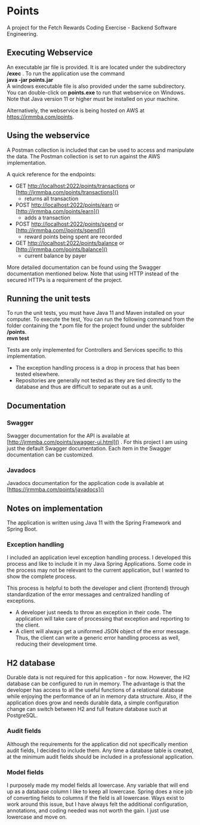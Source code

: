 # Points

A project for the Fetch Rewards Coding Exercise - Backend Software Engineering.

## Executing Webservice
An executable jar file is provided. It is are located under the subdirectory **/exec** . To run the application use the command
<br>**java -jar points.jar**
<br>
A windows executable file is also provided under the same subdirectory. You can double-click on **points.exe** to run that webservice on Windows.
<br>Note that Java version 11 or higher must be installed on your machine.


Alternatively, the webservice is being hosted on AWS at https://jrmmba.com/points.

## Using the webservice
A Postman collection is included that can be used to access and manipulate the data. The Postman collection is set to run
against the AWS implementation.

A quick reference for the endpoints:
- GET [http://localhost:2022/points/transactions]() or [http://jrmmba.com/points/transactions]() 
  - returns all transaction
- POST [http://localhost:2022/points/earn]() or [http://jrmmba.com/points/earn]() 
  - adds a transaction
- POST [http://localhost:2022/points/spend]() or [http://jrmmba.com//points/spend]()
  - reward points being spent are recorded
- GET [http://localhost:2022/points/balance]() or [http://jrmmba.com/points/balance]() 
  - current balance by payer

More detailed documentation can be found using the Swagger documentation mentioned below. Note that using HTTP instead 
of the secured HTTPs is a requirement of the project.

## Running the unit tests
To run the unit tests, you must have Java 11 and Maven installed on your computer. To execute the test, You can run 
the following command from the folder containing the *.pom file for the project found under the subfolder **/points**.
<br>**mvn test**

Tests are only implemented for Controllers and Services specific to this implementation.
- The exception handling process is a drop in process that has been tested elsewhere.
- Repositories are generally not tested as they are tied directly to the database and thus are difficult to separate out
as a unit.

## Documentation
### Swagger
Swagger documentation for the API is available at [http://jrmmba.com/points/swagger-ui.html]() .
For this project I am using just the default Swagger documentation. Each item in the Swagger 
documentation can be customized.

### Javadocs
Javadocs documentation for the application code is available at [https://jrmmba.com/points/javadocs]()

## Notes on implementation
The application is written using Java 11 with the Spring Framework and Spring Boot.

### Exception handling
I included an application level exception handling process. I developed this process and like to include it in my 
Java Spring Applications. Some code in the process may not be relevant to the current application, but I wanted to 
show the complete process.

This process is helpful to both the developer and client (frontend) through standardization of the error messages and 
centralized handling of exceptions. 
- A developer just needs to throw an exception in their code.
The application will take care of processing that exception and reporting to the client.
- A client will always get a uniformed JSON object of the error message. Thus, the client can write 
a generic error handling process as well, reducing their development time. 

## H2 database
Durable data is not required for this application - for now. However, the H2 database can be configured to run in memory.
The advantage is that the developer has access to all the useful functions of a relational database while enjoying
the performance of an in memory data structure. Also, if the application does grow and needs durable data, 
a simple configuration change can switch between H2 and full feature database such at PostgreSQL.

### Audit fields
Although the requirements for the application did not specifically mention audit fields, I decided to include them.
Any time a database table is created, at the minimum audit fields should be included in a professional application.

### Model fields
I purposely made my model fields all lowercase. Any variable that will end up as a database column
I like to keep all lowercase. Spring does a nice job of converting fields to columns if the field is all
lowercase. Ways exist to work around this issue, but I have always felt the additional configuration, annotations,
and coding needed was not worth the gain. I just use lowercase and move on.
